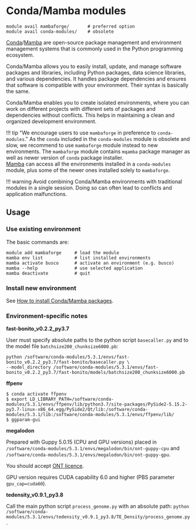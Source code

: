 # Conda/Mamba modules

    module avail mambaforge/       # preferred option
    module avail conda-modules/    # obsolete

[Conda](https://docs.conda.io/en/latest/)/[Mamba](https://mamba.readthedocs.io/en/latest/user_guide/mamba.html) are open-source package management and environment management systems that is commonly used in the Python programming ecosystem. 

Conda/Mamba allows you to easily install, update, and manage software packages and libraries, including Python packages, data science libraries, and various dependencies. It handles package dependencies and ensures that software is compatible with your environment. Their syntax is basically the same.

Conda/Mamba enables you to create isolated environments, where you can work on different projects with different sets of packages and dependencies without conflicts. This helps in maintaining a clean and organized development environment.

!!! tip "We encourage users to use `mambaforge` in preference to `conda-modules`."
    As the `conda` included in the `conda-modules` module is obsolete and slow, we recommend to use `mambaforge` module instead to new environments. The `mambaforge` module contains `mqamba` package manager as well as newer version of `conda` package installer.<br/>[Mamba](../../../software/sw-list/mamba) can access all the environments installed in a `conda-modules` module, plus some of the newer ones installed solely to `mambaforge`. <br/>

!!! warning
    Avoid combining Conda/Mamba environments with traditional modules in a single session. Doing so can often lead to conflicts and application malfunctions.

## Usage

### Use existing environment

The basic commands are:

    module add mambaforge     # load the module
    mamba env list            # list installed environments
    mamba activate busco      # activate an environment (e.g. busco)
    mamba --help              # use selected application
    mamba deactivate          # quit

### Install new environment

See [How to install Conda/Mamba packages](../../../software/install-software/#condamamba-packages).

### Environment-specific notes

**fast-bonito_v0.2.2_py3.7**

User must specify absolute paths to the python script `basecaller.py` and to the model file `batchsize200_chunksize6000.pb`:

    python /software/conda-modules/5.3.1/envs/fast-bonito_v0.2.2_py3.7/fast-bonito/basecaller.py \
    --model_directory /software/conda-modules/5.3.1/envs/fast-bonito_v0.2.2_py3.7/fast-bonito/models/batchsize200_chunksize6000.pb 

**ffpenv**

    $ conda activate ffpenv
    $ export LD_LIBRARY_PATH=/software/conda-modules/5.3.1/envs/ffpenv/lib/python3.7/site-packages/PySide2-5.15.2-py3.7-linux-x86_64.egg/PySide2/Qt/lib:/software/conda-modules/5.3.1/lib:/software/conda-modules/5.3.1/envs/ffpenv/lib/
    $ ggparam-gui

**megalodon**

Prepared with Guppy 5.0.15 (CPU and GPU versions) placed in `/software/conda-modules/5.3.1/envs/megalodon/bin/ont-guppy-cpu` and `/software/conda-modules/5.3.1/envs/megalodon/bin/ont-guppy-gpu`.

You should accept [ONT licence](https://perun.metacentrum.cz/meta/registrar/?locale=en&vo=meta&group=lic_oxnanopore).

GPU version requires CUDA capability 6.0 and higher (PBS parameter `gpu_cap=cuda60`).

**tedensity_v0.9.1_py3.8**

Call the main python script `process_genome.py` with an absolute path: `python /software/conda-modules/5.3.1/envs/tedensity_v0.9.1_py3.8/TE_Density/process_genome.py`.

